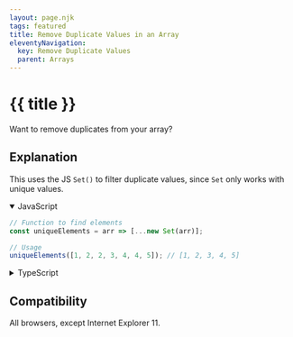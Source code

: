 ```yaml
---
layout: page.njk
tags: featured
title: Remove Duplicate Values in an Array
eleventyNavigation:
  key: Remove Duplicate Values
  parent: Arrays
---
```

# {{ title }}

Want to remove duplicates from your array?

<h2 class="h5">Explanation</h2>

This uses the JS `Set()` to filter duplicate values, since `Set` only works with unique values.

<details open>
  <summary>JavaScript</summary>
  
```javascript
// Function to find elements
const uniqueElements = arr => [...new Set(arr)];

// Usage
uniqueElements([1, 2, 2, 3, 4, 4, 5]); // [1, 2, 3, 4, 5]
```
</details>

<details>
  <summary>TypeScript</summary>
  
```typescript
// Function to find elements
const uniqueElements = arr: [] => [...new Set(arr)];

// Usage
uniqueElements([1, 2, 2, 3, 4, 4, 5]); // [1, 2, 3, 4, 5]
```
</details>

<h2 class="h5">Compatibility</h2>

All browsers, except Internet Explorer 11.